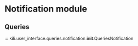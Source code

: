 # Notification module

## Queries
::: kili.user_interface.queries.notification.__init__.QueriesNotification
